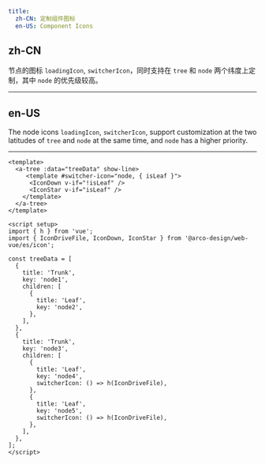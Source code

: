 ```yaml
title:
  zh-CN: 定制组件图标
  en-US: Component Icons
```

## zh-CN

节点的图标 `loadingIcon`,  `switcherIcon`，同时支持在 `tree` 和 `node` 两个纬度上定制，其中 `node` 的优先级较高。

---

## en-US

The node icons `loadingIcon`, `switcherIcon`, support customization at the two latitudes of `tree` and `node` at the same time, and `node` has a higher priority.

---

```vue
<template>
  <a-tree :data="treeData" show-line>
     <template #switcher-icon="node, { isLeaf }">
      <IconDown v-if="!isLeaf" />
      <IconStar v-if="isLeaf" />
    </template>
  </a-tree>
</template>

<script setup>
import { h } from 'vue';
import { IconDriveFile, IconDown, IconStar } from '@arco-design/web-vue/es/icon';

const treeData = [
  {
    title: 'Trunk',
    key: 'node1',
    children: [
      {
        title: 'Leaf',
        key: 'node2',
      },
    ],
  },
  {
    title: 'Trunk',
    key: 'node3',
    children: [
      {
        title: 'Leaf',
        key: 'node4',
        switcherIcon: () => h(IconDriveFile),
      },
      {
        title: 'Leaf',
        key: 'node5',
        switcherIcon: () => h(IconDriveFile),
      },
    ],
  },
];
</script>
```
